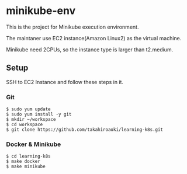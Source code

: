 # minikube-env

This is the project for Minikube execution environment.

The maintaner use EC2 instance(Amazon Linux2) as the virtual machine.

Minikube need 2CPUs, so the instance type is larger than t2.medium.

## Setup
SSH to EC2 Instance and follow these steps in it.

### Git
```
$ sudo yum update
$ sudo yum install -y git
$ mkdir ~/workspace
$ cd workspace
$ git clone https://github.com/takahiroaoki/learning-k8s.git
```

### Docker & Minikube
```
$ cd learning-k8s
$ make docker
$ make minikube
```